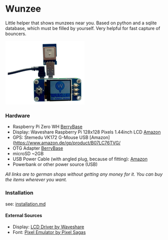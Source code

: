 Wunzee
============
Little helper that shows munzees near you. Based on python and a sqlite database, which must be filled by yourself. Very helpful for fast capture of bouncers.  

![Wunzee Device](images/device.png)


### Hardware
- Raspberry Pi Zero WH [BerryBase](https://www.berrybase.de/raspberry-pi/raspberry-pi-computer/boards/raspberry-pi-zero-wh)
- Display: Waveshare Raspberry Pi 128x128 Pixels 1.44inch LCD [Amazon](https://www.amazon.de/gp/product/B077YK8161/)
- GPS: Stemedu VK172 G-Mouse USB [Amazon](https://www.amazon.de/gp/product/B07LC76TVG/
- OTG Adapter [BerryBase](https://www.berrybase.de/raspberry-pi/raspberry-pi-computer/kabel-adapter/usb-kabel-adapter/super-tiny-usb-2.0-hi-speed-otg-adapter-a-buchse-micro-b-stecker)
- microSD ~2GB
- USB Power Cable (with angled plug, because of fitting): [Amazon](https://www.amazon.de/gp/product/B00Z6L0JD6/)
- Powerbank or other power source (USB)

*All links are to german shops without getting any money for it. You can buy the items wherever you want.*

### Installation
see: [installation.md](installation.md)


#### External Sources
- Display: [LCD Driver by Waveshare](https://www.waveshare.com/wiki/1.44inch_LCD_HAT)
- Font: [Pixel Emulator by Pixel Sagas](https://www.dafont.com/pixel-emulator.font)
